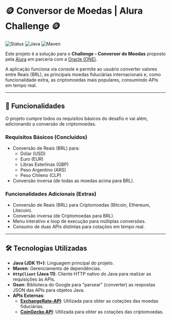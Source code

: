 # 🪙 Conversor de Moedas | Alura Challenge 🪙

![Status](https://img.shields.io/badge/status-concluído-brightgreen)
![Java](https://img.shields.io/badge/Java-11%2B-blue)
![Maven](https://img.shields.io/badge/Maven-3.8%2B-red)

Este projeto é a solução para o **Challenge - Conversor de Moedas** proposto pela [Alura](https://www.alura.com.br/) em parceria com a [Oracle (ONE)](https://www.oracle.com/br/education/oracle-next-education/).

A aplicação funciona via console e permite ao usuário converter valores entre Reais (BRL), as principais moedas fiduciárias internacionais e, como funcionalidade extra, as criptomoedas mais populares, consumindo APIs em tempo real.

---

## 🚀 Funcionalidades

O projeto cumpre todos os requisitos básicos do desafio e vai além, adicionando a conversão de criptomoedas.

### Requisitos Básicos (Concluídos)
* Conversão de Reais (BRL) para:
    * Dólar (USD)
    * Euro (EUR)
    * Libras Esterlinas (GBP)
    * Peso Argentino (ARS)
    * Peso Chileno (CLP)
* Conversão inversa (de todas as moedas acima para BRL).

### Funcionalidades Adicionais (Extras)
* Conversão de Reais (BRL) para Criptomoedas (Bitcoin, Ethereum, Litecoin).
* Conversão inversa (de Criptomoedas para BRL).
* Menu interativo e loop de execução para múltiplas conversões.
* Consumo de duas APIs distintas para cotações em tempo real.

---

## 🛠️ Tecnologias Utilizadas

* **Java (JDK 11+)**: Linguagem principal do projeto.
* **Maven**: Gerenciamento de dependências.
* **`HttpClient` (Java 11)**: Cliente HTTP nativo do Java para realizar as requisições às APIs.
* **Gson**: Biblioteca do Google para "parsear" (converter) as respostas JSON das APIs para objetos Java.
* **APIs Externas**:
    * [**ExchangeRate-API**](https://www.exchangerate-api.com/): Utilizada para obter as cotações das moedas fiduciárias.
    * [**CoinGecko API**](https://www.coingecko.com/api): Utilizada para obter as cotações das criptomoedas.


